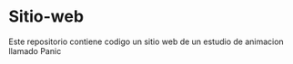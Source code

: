 # Sitio-web
Este repositorio contiene codigo un sitio web de un estudio de animacion llamado Panic

